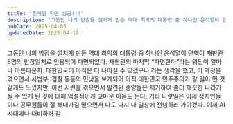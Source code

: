```yaml
---
title: "윤석열 파면 성공!!!"
description: "그동안 나의 밤잠을 설치게 만든 역대 최악의 대통령 중 하나인 윤석열이 탄핵이 재판관 8명의 만장일치로 인용되어 파면되었다. 재판관의 마지막 “파면한다”라는 워딩이 얼마나 아름다운지.  대한민국이 아직은 더 나아질 수 있겠구나 라는 생각을 했고, 이 과정을 겪으면서 사법부, 검찰 등등의..."
pubDate: 2025-04-05
updatedDate: 2025-04-19
---
```


그동안 나의 밤잠을 설치게 만든 역대 최악의 대통령 중 하나인 윤석열이 탄핵이 재판관 8명의 만장일치로 인용되어 파면되었다. 재판관의 마지막 “파면한다”라는 워딩이 얼마나 아름다운지.
대한민국이 아직은 더 나아질 수 있겠구나 라는 생각을 했고, 이 과정을 겪으면서 사법부, 검찰 등등의 민낮을 보게되어 아직 대한민국 민주주의가 갈 길이 먼 것 같게도 느꼈지만, 이런 시련을 겪으면서 발견된 종양들은 제거하여 좀더 깨끗한 나라가 될 수 있게 된 것에 대해 역설적이게 고마운 마음도 든다. 기타 나랏일은 이제 정치인들이나 공무원들이 잘 해내가길 믿으면서 나도 다시 내 일상에 전념하러 가야겠따. 이제 AI시대에나 대비하러 감
